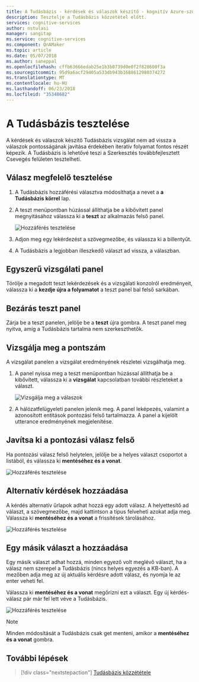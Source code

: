 ```yaml
---
title: A Tudásbázis - kérdések és válaszok készítő - kognitív Azure-szolgáltatások tesztelése |} Microsoft Docs
description: Tesztelje a Tudásbázis közzététel előtt.
services: cognitive-services
author: nstulasi
manager: sangitap
ms.service: cognitive-services
ms.component: QnAMaker
ms.topic: article
ms.date: 05/07/2018
ms.author: saneppal
ms.openlocfilehash: cffb63666edab25e1b3b0739d0e0f2f828600f3a
ms.sourcegitcommit: 95d9a6acf29405a533db943b1688612980374272
ms.translationtype: MT
ms.contentlocale: hu-HU
ms.lasthandoff: 06/23/2018
ms.locfileid: "35348682"
---
```

# <a name="test-your-knowledge-base"></a>A Tudásbázis tesztelése

A kérdések és válaszok készítő Tudásbázis vizsgálat nem ad vissza a válaszok pontosságának javítása érdekében iteratív folyamat fontos részét képezik. A Tudásbázis is lehetővé teszi a Szerkesztés továbbfejlesztett Csevegés felületen tesztelheti.

## <a name="test-answer-matching"></a>Válasz megfelelő tesztelése

1.  A Tudásbázis hozzáférési választva módosíthatja a nevet a **a Tudásbázis körrel** lap.
2.  A teszt menüpontban húzással állíthatja be a kibővített panel megnyitásához válassza ki a **teszt** az alkalmazás felső panel.

    ![Hozzáférés tesztelése](../media/qnamaker-how-to-test-kb/access-test.png)

3.  Adjon meg egy lekérdezést a szövegmezőbe, és válassza ki a billentyűt.

4.  A Tudásbázis a legjobban illeszkedő választ ad vissza, a válaszban.

## <a name="clear-test-panel"></a>Egyszerű vizsgálati panel

Törölje a megadott teszt lekérdezések és a vizsgálati konzolról eredményeit, válassza ki a **kezdje újra a folyamatot** a teszt panel bal felső sarkában.

## <a name="close-test-panel"></a>Bezárás teszt panel

Zárja be a teszt panelen, jelölje be a **teszt** újra gombra. A teszt panel meg nyitva, amíg a Tudásbázis tartalma nem szerkeszthetők.

## <a name="inspect-score"></a>Vizsgálja meg a pontszám

A vizsgálat panelen a vizsgálat eredményének részletei vizsgálhatja meg.

1.  A panel nyissa meg a teszt menüpontban húzással állíthatja be a kibővített, válassza ki a **vizsgálat** kapcsolatban további részleteket a választ.

    ![Vizsgálja meg a válaszok](../media/qnamaker-how-to-test-kb/inspect.png)

2.  A hálózatfelügyeleti panelen jelenik meg. A panel leképezés, valamint a azonosított entitások pontozási felső tartalmazza. A panel a kijelölt utterance eredményének megjelenítése.

## <a name="correct-the-top-scoring-answer"></a>Javítsa ki a pontozási válasz felső

Ha pontozási válasz felső helytelen, jelölje be a helyes választ csoportot a listából, és válassza ki **mentéséhez és a vonat**.

![Hozzáférés tesztelése](../media/qnamaker-how-to-test-kb/choose-answer.png)

## <a name="add-alternate-questions"></a>Alternatív kérdések hozzáadása

A kérdés alternatív űrlapok adhat hozzá egy adott válasz. A helyettesítő ad választ, a szövegmezőbe, majd kattintson a típus felveheti azokat adja meg. Válassza ki **mentéséhez és a vonat** a frissítések tárolásához.

![Hozzáférés tesztelése](../media/qnamaker-how-to-test-kb/add-alternate-question.png)

## <a name="add-a-new-answer"></a>Egy másik választ a hozzáadása

Egy másik választ adhat hozzá, minden egyező volt meglévő választ, ha a válasz nem szerepel a Tudásbázis (nincs helyes egyezés a KB-ban). A mezőben adja meg az új aktuális kérdésre adott válasz, és nyomja le az enter veheti fel. 

Válassza ki **mentéséhez és a vonat** megőrizni ezt a választ. Egy új kérdés-válasz pár már fel lett véve a Tudásbázis.

![Hozzáférés tesztelése](../media/qnamaker-how-to-test-kb/add-answer.png)

> [!NOTE]
> Minden módosítását a Tudásbázis csak get menteni, amikor a **mentéséhez és a vonat** gombra.

## <a name="next-steps"></a>További lépések

> [!div class="nextstepaction"]
> [Tudásbázis közzététele](./publish-knowledge-base.md)
